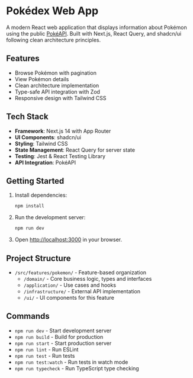 # Pokédex Web App

A modern React web application that displays information about Pokémon using the public [PokéAPI](https://pokeapi.co/). Built with Next.js, React Query, and shadcn/ui following clean architecture principles.

## Features

- Browse Pokémon with pagination
- View Pokémon details
- Clean architecture implementation
- Type-safe API integration with Zod
- Responsive design with Tailwind CSS

## Tech Stack

- **Framework**: Next.js 14 with App Router
- **UI Components**: shadcn/ui
- **Styling**: Tailwind CSS
- **State Management**: React Query for server state
- **Testing**: Jest & React Testing Library
- **API Integration**: PokéAPI

## Getting Started

1. Install dependencies:
   ```bash
   npm install
   ```

2. Run the development server:
   ```bash
   npm run dev
   ```

3. Open [http://localhost:3000](http://localhost:3000) in your browser.

## Project Structure

- `/src/features/pokemon/` - Feature-based organization
  - `/domain/` - Core business logic, types and interfaces
  - `/application/` - Use cases and hooks
  - `/infrastructure/` - External API implementation
  - `/ui/` - UI components for this feature

## Commands

- `npm run dev` - Start development server
- `npm run build` - Build for production
- `npm run start` - Start production server
- `npm run lint` - Run ESLint
- `npm run test` - Run tests
- `npm run test:watch` - Run tests in watch mode
- `npm run typecheck` - Run TypeScript type checking